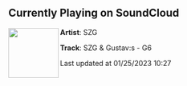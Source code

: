 ## Currently Playing on SoundCloud

[<img align="left" width="100" src="https://i1.sndcdn.com/artworks-pdvlrBX1P0DVAHte-KcB8WA-t500x500.jpg">](https://soundcloud.com/szgmusic/szggustavsg6)

**Artist**: SZG 

**Track**: SZG & Gustav:s - G6

Last updated at 01/25/2023 10:27
